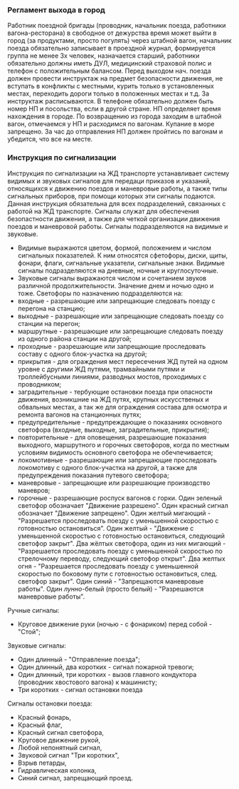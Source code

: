 ### Регламент выхода в город
Работник поездной бригады (проводник, начальник поезда, работники вагона-ресторана) в свободное от дежурства время может выйти в город (за продуктами, просто погулять) через штабной вагон, начальник поезда обязательно записывает в проездной журнал, формируется группа не менее 3х человек, назначается старший, работники обязательно должны иметь ДУЛ, медицинский страховой полис и телефон с положительным балансом. Перед выходом нач. поезда должен провести инструктаж на предмет безопасности движения, не вступать в конфликты с местными, курить только в установленных местах, переходить дороги только в положенных местах и т.д. За инструктаж расписываются. В телефоне обязательно должен быть номер НП и посольства, если в другой стране. НП определяет время нахождения в городе. По возвращению из города заходим в штабной вагон, отмечаемся у НП и расходимся по вагонам.
Купание в море запрещено. За час до отправления НП должен пройтись по вагонам и убедится, что все на месте.

### Инструкция по сигнализации
Инструкция по сигнализации на ЖД транспорте устанавливает систему видимых и звуковых сигналов для передаци приказов и указаний, относящихся к движению поездов и маневровые работы, а также типы сигнальных приборов, при помощи которых эти сигналы подаются. Данная инструкция обязательна для всех подразделений, связанных с работой на ЖД транспорте.
Сигналы служат для обеспечения безопастности движения, а также для четкой организации движения поездов и маневровой работы. Сигналы подразделяются на видимые и звуковые. 
* Видимые выражаются цветом, формой, положением и числом сигнальных показателей. К ним относятся сфетофоры, диски, щиты, фонари, флаги, сигнальные указатели, сигнальные знаки. Видимые сигналы подразделяются на дневные, ночные и круглосуточные.
* Звуковые сигналы выражаются числом и сочетанием звуков различной продолжительности. Значение днем и ночью одно и тоже. 
Светофоры по назначению подразделяются на:
* входные - разрешающие или запрещающие следовать поезду с перегона на станцию;
* выходные - разрешающие или запрещающие следовать поезду со станции на перегон;
* маршрутные - разрешающие или запрещающие следовать поезду из одного района станции на другой;
* проходные - разрешающие или запрещающие проследовать составу с одного блок-участка на другой;
* прикрытия - для ограждения мест пересечения ЖД путей на одном уровне с другими ЖД путями, трамвайными путями и троллейбусными линиями, разводных мостов, проходимых с проводником;
* заградительные - тербующие остановки поезда при опасности движения, возникшние на ЖД путях, крупных искусственых и обвальных местах, а так же для ограждения состава для осмотра и ремонта вагонов на станционных путях;
* предупредительные - предупреждающие о показаниях основного светофора (входные, выходные, заградительные, прикрытия);
* повторительные - для оповещения, разрешающие показания выходного, маршрутного и горочных светофоров, когда по местным условиям видимость основного светофора не обечпечивается;
* локомотивные - разрешающие или запрещающие проследовать локомотиву с одного блок-участка на другой, а также для предупреждения показания путевого светофора;
* маневровые - запрещающие или разрешающие производство маневров;
* горочные - разрешающие роспуск вагонов с горки.
Один зеленый светофор обозначает "Движение разрешено". 
Один красный сигнал обозначает "Движение запрещено". 
Один желтый мигающий - "Разрешается проследовать поезду с уменьшенной скоростью с готовностью остановиться". 
Один желтый - "Движение с уменьшенной скоростью с готовностью остановиться, следующий светофор закрыт".
Два жёлтых светофора, один из них мигающий - "Разрешается проследовать поезду с уменьшенной скоростью по стрелочному переводу, следующий светофор открыт".
Два желтых огня - "Разрешается проследовать поезду с уменьшенной скоростью по боковому пути с готовностью остановиться, след. светофор закрыт".
Один синий - "Запрещаются маневровые работы".
Один *лунно*-белый (просто белый) - "Разрешаются маневровые работы".

Ручные сигналы:
* Круговое движение руки (ночью - с фонариком) перед собой - "Стой";

Звуковые сигналы:
- Один длинный - "Отправление поезда";
- Один длинный, два коротких - сигнал пожарной тревоги;
- Один длинный, три коротких - вызов главного кондуктора (проводник хвостового вагона) к машинисту;
- Три коротких - сигнал остановки поезда

Сигналы остановки поезда:
- Красный фонарь,
- Красный флаг,
- Красный сигнал светофора,
- Круговое движение рукой,
- Любой непонятный сигнал,
- Звуковой сигнал "Три коротких",
- Взрыв петарды,
- Гидравлическая колонка,
- Синий сигнал, запрещающий проезд.
